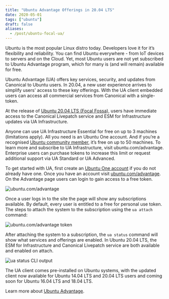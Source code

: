 ```yaml
---
title: "Ubuntu Advantage Offerings in 20.04 LTS"
date: 2020-05-01
tags: ["ubuntu"]
draft: false
aliases:
  - /post/ubuntu-focal-ua/
---
```


Ubuntu is the most popular Linux distro today. Developers love it for it’s flexibility and reliability. You can find Ubuntu everywhere - from IoT devices to servers and on the Cloud. Yet, most Ubuntu users are not yet subscribed to Ubuntu Advantage program, which for many is (and will remain) available for free.

Ubuntu Advantage (UA) offers key services, security, and updates from Canonical to Ubuntu users. In 20.04, a new user experience arrives to simplify users' access to these key offerings. With the UA client embedded users can access all commercial services from Canonical with a single-token.

At the release of [Ubuntu 20.04 LTS (Focal Fossa)](https://ubuntu.com/blog/ubuntu-20-04-lts-arrives), users have immediate access to the Canonical Livepatch service and ESM for Infrastructure updates via UA Infrastructure.

Anyone can use UA Infrastructure Essential for free on up to 3 machines (limitations apply). All you need is an Ubuntu One account. And if you’re a recognised [Ubuntu community member](https://wiki.ubuntu.com/Membership), it’s free on up to 50 machines. To learn more and subscribe to UA Infrastructure, visit ubuntu.com/advantage. Enterprise users can purchase tokens to increase this limit or request additional support via UA Standard or UA Advanced.

To get started with UA, first create an [Ubuntu One account](https://login.ubuntu.com/) if you do not already have one. Once you have an account visit [ubuntu.com/advantage](https://ubuntu.com/advantage). On the Advantage page users can login to gain access to a free token.

![ubuntu.com/advantage](/img/ubuntu/ubuntu-com-advantage.png#center)

Once a user logs in to the site the page will show any subscriptions available. By default, every user is entitled to a free for personal use token. The steps to attach the system to the subscription using the `ua attach` command:

![ubuntu.com/advantage token](/img/ubuntu/ubuntu-com-advantage-token.png#center)

After attaching the system to a subscription, the `ua status` command will show what services and offerings are enabled. In Ubuntu 20.04 LTS, the ESM for Infrastructure and Canonical Livepatch service are both available and enabled on attach.

![ua status CLI output](/img/ubuntu/ua-status.png#center)

The UA client comes pre-installed on Ubuntu systems, with the updated client now available for Ubuntu 14.04 LTS and 20.04 LTS users and coming soon for Ubuntu 16.04 LTS and 18.04 LTS.

Learn more about [Ubuntu Advantage](https://ubuntu.com/advantage).
